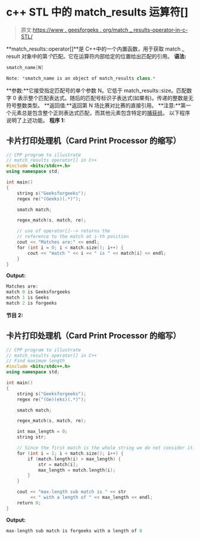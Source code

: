 # c++ STL 中的 match_results 运算符[]

> 原文:[https://www . geesforgeks . org/match _ results-operator-in-c-STL/](https://www.geeksforgeeks.org/match_results-operator-in-c-stl/)

**match_results::operator[]**是 C++中的一个内置函数，用于获取 match _ result 对象中的第*个*匹配。它在运算符内部给定的位置给出匹配的引用。
**语法:**

```cpp
smatch_name[N]

Note: *smatch_name is an object of match_results class.*
```

**参数:**它接受指定匹配号的单个参数 N。它低于 match_results::size。匹配数字 0 表示整个匹配表达式。随后的匹配号标识子表达式(如果有)。传递的整数是无符号整数类型。
**返回值:**返回第 N 场比赛对比赛的直接引用。
**注意:**第一个元素总是包含整个正则表达式匹配，而其他元素包含特定的[捕获组](https://www.geeksforgeeks.org/smatch-regex-regular-expressions-in-c/)。
以下程序说明了上述功能。
**程序 1:**

## 卡片打印处理机（Card Print Processor 的缩写）

```cpp
// CPP program to illustrate
// match_results operator[] in C++
#include <bits/stdc++.h>
using namespace std;

int main()
{
    string s("Geeksforgeeks");
    regex re("(Geeks)(.*)");

    smatch match;

    regex_match(s, match, re);

    // use of operator[]--> returns the
    // reference to the match at i-th position
    cout << "Matches are:" << endl;
    for (int i = 0; i < match.size(); i++) {
        cout << "match " << i << " is " << match[i] << endl;
    }
}
```

**Output:** 

```cpp
Matches are:
match 0 is Geeksforgeeks
match 1 is Geeks
match 2 is forgeeks
```

**节目 2:**

## 卡片打印处理机（Card Print Processor 的缩写）

```cpp
// CPP program to illustrate
// match_results operator[] in C++
// Find maximum length
#include <bits/stdc++.h>
using namespace std;

int main()
{
    string s("Geeksforgeeks");
    regex re("(Ge)(eks)(.*)");

    smatch match;

    regex_match(s, match, re);

    int max_length = 0;
    string str;

    // Since the first match is the whole string we do not consider it.
    for (int i = 1; i < match.size(); i++) {
        if (match.length(i) > max_length) {
            str = match[i];
            max_length = match.length(i);
        }
    }

    cout << "max-length sub match is " << str
         << " with a length of " << max_length << endl;
    return 0;
}
```

**Output:** 

```cpp
max-length sub match is forgeeks with a length of 8
```
